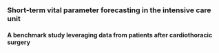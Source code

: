 ### Short-term vital parameter forecasting in the intensive care unit
#### A benchmark study leveraging data from patients after cardiothoracic surgery